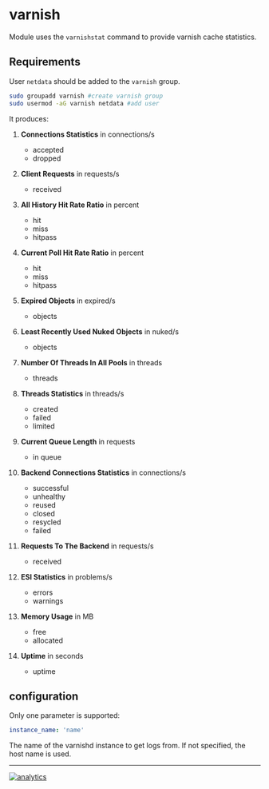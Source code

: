 # varnish

Module uses the `varnishstat` command to provide varnish cache statistics.

## Requirements

User `netdata` should be added to the  `varnish` group.
```bash
sudo groupadd varnish #create varnish group
sudo usermod -aG varnish netdata #add user
```

It produces:

1.  **Connections Statistics** in connections/s

    -   accepted
    -   dropped

2.  **Client Requests** in requests/s

    -   received

3.  **All History Hit Rate Ratio** in percent

    -   hit
    -   miss
    -   hitpass

4.  **Current Poll Hit Rate Ratio** in percent

    -   hit
    -   miss
    -   hitpass

5.  **Expired Objects** in expired/s

    -   objects

6.  **Least Recently Used Nuked Objects** in nuked/s

    -   objects

7.  **Number Of Threads In All Pools** in threads

    -   threads

8.  **Threads Statistics** in threads/s

    -   created
    -   failed
    -   limited

9.  **Current Queue Length** in requests

    -   in queue

10. **Backend Connections Statistics** in connections/s

    -   successful
    -   unhealthy
    -   reused
    -   closed
    -   resycled
    -   failed

11. **Requests To The Backend** in requests/s

    -   received

12. **ESI Statistics** in problems/s

    -   errors
    -   warnings

13. **Memory Usage** in MB

    -   free
    -   allocated

14. **Uptime** in seconds

    -   uptime

## configuration

Only one parameter is supported:

```yaml
instance_name: 'name'
```

The name of the varnishd instance to get logs from. If not specified, the host name is used.

---

[![analytics](https://www.google-analytics.com/collect?v=1&aip=1&t=pageview&_s=1&ds=github&dr=https%3A%2F%2Fgithub.com%2Fnetdata%2Fnetdata&dl=https%3A%2F%2Fmy-netdata.io%2Fgithub%2Fcollectors%2Fpython.d.plugin%2Fvarnish%2FREADME&_u=MAC~&cid=5792dfd7-8dc4-476b-af31-da2fdb9f93d2&tid=UA-64295674-3)](<>)
